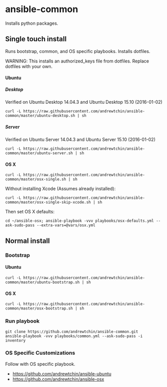 # ansible-common

Installs python packages.

## Single touch install

Runs bootstrap, common, and OS specific playbooks. Installs dotfiles.

WARNING: This installs an authorized_keys file from dotfiles. Replace dotfiles with your own.

#### Ubuntu

##### Desktop

Verified on Ubuntu Desktop 14.04.3 and Ubuntu Desktop 15.10 (2016-01-02)
```
curl -L https://raw.githubusercontent.com/andrewtchin/ansible-common/master/ubuntu-desktop.sh | sh
```

##### Server

Verified on Ubuntu Server 14.04.3 and Ubuntu Server 15.10 (2016-01-02)
```
curl -L https://raw.githubusercontent.com/andrewtchin/ansible-common/master/ubuntu-server.sh | sh
```

#### OS X

```
curl -L https://raw.githubusercontent.com/andrewtchin/ansible-common/master/osx-single.sh | sh
```

Without installing Xcode (Assumes already installed):
```
curl -L https://raw.githubusercontent.com/andrewtchin/ansible-common/master/osx-single-skip-xcode.sh | sh
```

Then set OS X defaults:
```
cd ~/ansible-osx; ansible-playbook -vvv playbooks/osx-defaults.yml --ask-sudo-pass --extra-vars=@vars/osx.yml
```

## Normal install

### Bootstrap

#### Ubuntu

```
curl -L https://raw.githubusercontent.com/andrewtchin/ansible-common/master/ubuntu-bootstrap.sh | sh
```

#### OS X

```
curl -L https://raw.githubusercontent.com/andrewtchin/ansible-common/master/osx-bootstrap.sh | sh
```

### Run playbook

```
git clone https://github.com/andrewtchin/ansible-common.git
ansible-playbook -vvv playbooks/common.yml --ask-sudo-pass -i inventory
```

### OS Specific Customizations

Follow with OS specific playbook.
* https://github.com/andrewtchin/ansible-ubuntu
* https://github.com/andrewtchin/ansible-osx
